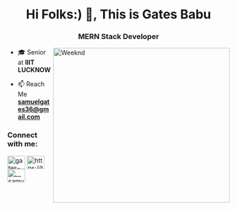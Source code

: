 <h1 align="center">Hi Folks:) 👋, This is Gates Babu</h1>
<h3 align="center">MERN Stack Developer</h3>

<img height=350 width=400 align="right" src="https://media.giphy.com/media/M46APO1jt9v1pwxWTb/giphy.gif?cid=ecf05e47xjma2sp7txh0fbjz2uthyxh6rn12yqi47bl436gg&ep=v1_gifs_search&rid=giphy.gif&ct=g" alt="Weeknd" />

- 🎓 Senior at **IIIT LUCKNOW**

- 📫 Reach Me **samuelgates36@gmail.com**

<h3 align="left">Connect with me:</h3>
<p align="left">
<a href="https://www.linkedin.com/in/gates-babu/" target="blank"><img align="center" src="https://raw.githubusercontent.com/rahuldkjain/github-profile-readme-generator/master/src/images/icons/Social/twitter.svg" alt="gates-babu" height="30" width="40" /></a>
<a href="https://twitter.com/SamuelG24726522" target="blank"><img align="center" src="https://raw.githubusercontent.com/rahuldkjain/github-profile-readme-generator/master/src/images/icons/Social/linked-in-alt.svg" alt="https://twitter.com/SamuelG24726522" height="30" width="40" /></a>
<a href="https://www.instagram.com/__samuel56/" target="blank"><img align="center" src="https://raw.githubusercontent.com/rahuldkjain/github-profile-readme-generator/master/src/images/icons/Social/instagram.svg" alt="__samuel56" height="30" width="40" /></a>
</p>




